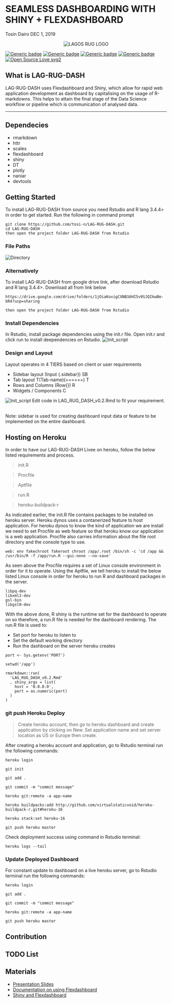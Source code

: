 SEAMLESS DASHBOARDING WITH SHINY + FLEXDASHBOARD
================
Tosin Dairo
DEC 1, 2019

<center>

![LAGOS RUG
LOGO](/docs/img/R-User-Group-Lagos.jpg)

</center>

[![Generic
badge](https://img.shields.io/badge/release-v0.2-blue.svg)](https://shields.io/)
[![Generic
badge](https://img.shields.io/badge/build-passing-green.svg)](https://shields.io/)
[![Generic
badge](https://img.shields.io/badge/license-MIT-green.svg)](https://shields.io/)
[![Generic
badge](https://img.shields.io/badge/community-R-blue.svg)](https://shields.io/)
[![Open Source Love
svg2](https://badges.frapsoft.com/os/v2/open-source.svg?v=103)](https://github.com/ellerbrock/open-source-badges/)

## What is LAG-RUG-DASH

LAG-RUG-DASH uses Flexdashboard and Shiny, which allow for rapid web
application development as dashboard by capitalising on the usage of
R-markdowns. This helps to attain the final stage of the Data Science
workflow or pipeline which is communication of analysed data.

<hr>

</hr>

## Dependecies

  - rmarkdown
  - httr
  - scales
  - flexdashboard
  - shiny
  - DT
  - plotly
  - naniar
  - devtools

## Getting Started

To install LAG-RUG-DASH from source you need Rstudio and R lang 3.4.4\>
in order to get started. Run the following in command prompt

    git clone https://github.com/tosi-n/LAG-RUG-DASH.git
    cd LAG-RUG-DASH
    then open the project folder LAG-RUG-DASH from Rstudio

### File Paths

![Directory](/docs/img/Directory.png)

### Alternatively

To install LAG-RUG-DASH from google drive link, after download Rstudio
and R lang 3.4.4\>. Download all from link
    below

    https://drive.google.com/drive/folders/1jOiaKovigCXNB16HI5v9SJQIkwBm-bR4?usp=sharing
    
    then open the project folder LAG-RUG-DASH from Rstudio

### Install Dependencies

In Rstudio, install package dependencies using the init.r file. Open
init.r and click run to install deependencies on Rstudio.
![Init\_script](/docs/img/init_script.png)

### Design and Layout

Layout operates in 4 TIERS based on client or user requirements

  - Sidebar layout (Input {.sidebar}) SB
  - Tab layout T(Tab-name)(======) T
  - Rows and Columns (Row{}) R
  - Widgets / Components
C

![Init\_script](/docs/img/Design_Layout.png)
Edit code in LAG\_RUG\_DASH\_v0.2.Rmd to fit your requirement. <br></br>

Note: sidebar is used for creating dashboard input data or feature to be
implemented on the entire dashboard.

## Hosting on Heroku

In order to have our LAG-RUG-DASH Livee on heroku, follow the below
listed requirements and process.

> init.R

> Procfile

> Aptfile

> run.R

> heroku-buildpack-r

As indicated earlier, the init.R file contains packages to be installed
on heroku server. Heroku dynos uses a contanerized feature to host
application. For heroku dynos to know the kind of application we are
install we need to set Procfile as web feature so that heroku know our
application is a web application. Procfile also carries information
about the file root directory and the console type to
    use.

    web: env fakechroot fakeroot chroot /app/.root /bin/sh -c 'cd /app && /usr/bin/R -f /app/run.R --gui-none --no-save'

As seen above the Procfile requires a set of Linux console environment
in order for it to operate. Using the Aptfile, we tell heroku to install
the below listed Linux console in order for heroku to run R and
dashboard packages in the server.

    libpq-dev
    libxml2-dev
    gsl-bin
    libgsl0-dev

With the above done, R shiny is the runtime set for the dashboard to
operate on so therefore, a run.R file is needed for the dashboard
rendering. The run.R file is used to:

  - Set port for heroku to listen to
  - Set the default working directory
  - Run the dashboard on the server heroku creates

<!-- end list -->

    port <- Sys.getenv('PORT')
    
    setwd('/app')
    
    rmarkdown::run(
      'LAG_RUG_DASH_v0.2.Rmd'
      , shiny_args = list(
        host = '0.0.0.0',
        port = as.numeric(port)
      )
    )

### git push Heroku Deploy

> Create heroku account, then go to heroku dashboard and create
> application by clicking on New. Set application name and set server
> location as US or Europe then create.

After creating a heroku account and application, go to Rstudio terminal
run the following commands:

    heroku login
    
    git init
    
    git add .
    
    git commit -m "commit message"
    
    heroku git:remote -a app-name
    
    heroku buildpacks:add http://github.com/virtualstaticvoid/heroku-buildpack-r.git#heroku-16
    
    heroku stack:set heroku-16
    
    git push heroku master

Check deployment success using command in Rstudio terminal:

    heroku logs --tail

### Update Deployed Dashboard

For constant update to dashboard on a live heroku server, go to Rstudio
terminal run the following commands:

    heroku login
    
    git add .
    
    git commit -m "commit message"
    
    heroku git:remote -a app-name
    
    git push heroku master

## Contribution

## TODO List

## Materials

  - [Presentation
    Slides](https://docs.google.com/presentation/d/16dy_5JV0SqDYkyzJLO1wCxfztkOFYziuYx_kpEnALY8/edit#slide=id.g6bb4db640a_0_63)
  - [Documentation on using
    Flexdashboard](https://rmarkdown.rstudio.com/flexdashboard/using.html)
  - [Shiny and
    Flexdashboard](https://rmarkdown.rstudio.com/flexdashboard/shiny.html)
